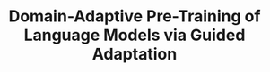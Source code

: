 ---
layout: default
title: 'Domain-Adaptive Pre-Training of Language Models via Guided Adaptation'
authors: Zixuan Ke, <strong>Yijia Shao</strong>, Haowei Lin, Hu Xu, Lei Shu, Bing Liu
publication: Will appear in EMNLP 2022.
year: 2022.6
pdf: ''
code: ''
official_link: ''
---